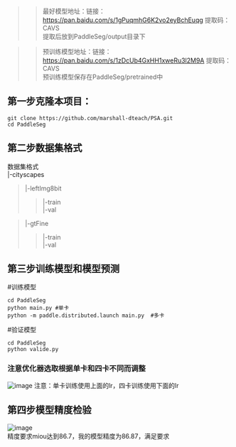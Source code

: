 >> 最好模型地址：链接：https://pan.baidu.com/s/1gPuqmhG6K2vo2eyBchEuqg 提取码：CAVS   
>> 提取后放到PaddleSeg/output目录下

>> 预训练模型地址：链接：https://pan.baidu.com/s/1zDcUb4GxHH1xweRu3l2M9A 提取码：CAVS    
>> 预训练模型保存在PaddleSeg/pretrained中    

## 第一步克隆本项目：  
~~~shell
git clone https://github.com/marshall-dteach/PSA.git
cd PaddleSeg
~~~
## 第二步数据集格式
数据集格式    
|-cityscapes    
>|-leftImg8bit     
>>|-train     
>>|-val  

>|-gtFine    
>>|-train    
>>|-val   
 ## 第三步训练模型和模型预测
  #训练模型
  ~~~shell
  cd PaddleSeg
  python main.py #单卡
  python -m paddle.distributed.launch main.py  #多卡
  ~~~
  #验证模型
  ~~~shell
  cd PaddleSeg
  python valide.py
  ~~~
### 注意优化器选取根据单卡和四卡不同而调整
![image](https://user-images.githubusercontent.com/63546191/169228623-87f12422-54a4-449d-b42d-7e4d9baa22b0.png)
注意：单卡训练使用上面的lr，四卡训练使用下面的lr    

      
   
## 第四步模型精度检验
![image](https://user-images.githubusercontent.com/63546191/169260254-0892fcf1-1408-4bbf-9049-6dd7a3a5a88b.png)   
精度要求miou达到86.7，我的模型精度为86.87，满足要求
